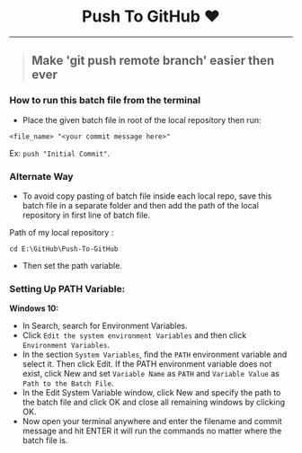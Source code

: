 <h1 align="center">Push To GitHub ❤️</h1> 

<hr>

> ## Make 'git push remote branch' easier then ever

### How to run this batch file from the terminal

- Place the given batch file in root of the local repository then run:

```
<file_name> "<your commit message here>"
```

Ex: `push "Initial Commit"`. 

### Alternate Way

- To avoid copy pasting of batch file inside each local repo, save this batch file in a separate folder and then add the path of the local repository in first line of batch file.

Path of my local repository :
```
cd E:\GitHub\Push-To-GitHub
```

- Then set the path variable.

### Setting Up PATH Variable:

**Windows 10:**

- In Search, search for Environment Variables.
- Click `Edit the system environment Variables` and then click `Environment Variables`.
- In the section `System Variables`, find the `PATH` environment variable and select it. Then click Edit. If the PATH environment variable does not exist, click New and set `Variable Name` as `PATH` and `Variable Value` as `Path to the Batch File`.
- In the Edit System Variable window, click New and specify the path to the batch file and click OK and close all remaining windows by clicking OK.
- Now open your terminal anywhere and enter the filename and commit message and hit ENTER it will run the commands no matter where the batch file is.